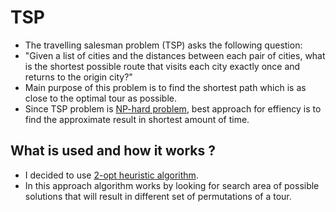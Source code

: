 # TSP
- The travelling salesman problem (TSP) asks the following question: 
- "Given a list of cities and the distances between each pair of cities, what is the shortest possible route that visits each city exactly once and returns to the origin city?"
-  Main purpose of this problem is to find the shortest path which is as close to the optimal tour as possible. 
- Since TSP problem is [NP-hard problem](https://en.wikipedia.org/wiki/NP-hardness), best approach for effiency is to find the approximate result in shortest amount of time.

## What is used and how it works ?
- I decided to use [2-opt heuristic algorithm](https://en.wikipedia.org/wiki/2-opt).
- In this approach algorithm works by looking for search area of possible solutions that will result in different set of permutations of a tour. 
